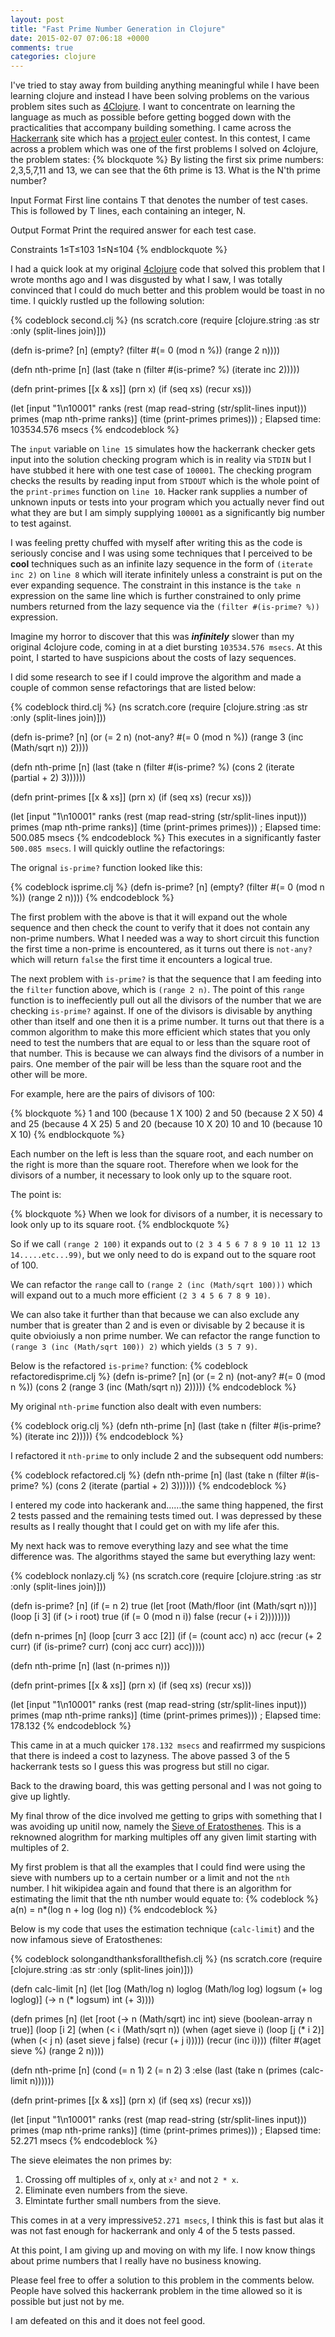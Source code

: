 ```yaml
---
layout: post
title: "Fast Prime Number Generation in Clojure"
date: 2015-02-07 07:06:18 +0000
comments: true
categories: clojure
---
```

I've tried to stay away from building anything meaningful while I have been learning clojure and instead I have been solving problems on the various problem sites such as <a href="http://www.4clojure.com/" target="_blank">4Clojure</a>.  I want to concentrate on learning the language as much as possible before getting bogged down with the practicalities that accompany building something.  I came across the <a href="https://www.hackerrank.com" target="_blank">Hackerrank</a> site which has a <a href="https://projecteuler.net/" target="_blank">project euler</a> contest.  In this contest, I came across a problem which was one of the first problems I solved on 4clojure, the problem states:
{% blockquote %}
By listing the first six prime numbers: 2,3,5,7,11 and 13, we can see that the 6th prime is 13. 
What is the N'th prime number?

Input Format 
First line contains T that denotes the number of test cases. This is followed by T lines, each containing an integer, N.

Output Format 
Print the required answer for each test case.

Constraints 
1≤T≤103 
1≤N≤104
{% endblockquote %}

I had a quick look at my original <a href="www.4clojure.com" target="_blank">4clojure</a> code that solved this problem that I wrote months ago and I was disgusted by what I saw, I was totally convinced that I could do much better and this problem would be toast in no time.  I quickly rustled up the following solution:

{% codeblock second.clj %}
(ns scratch.core
  (require [clojure.string :as str :only (split-lines join)]))

(defn is-prime? [n]
  (empty? (filter #(= 0 (mod n  %)) (range 2 n))))

(defn nth-prime [n]
  (last (take n (filter #(is-prime? %) (iterate inc 2)))))

(defn print-primes [[x & xs]]
  (prn x)
  (if (seq xs)
    (recur xs)))

(let [input "1\n10001"
      ranks (rest (map read-string (str/split-lines input)))
      primes (map nth-prime ranks)]
  (time (print-primes primes))) ; Elapsed time: 103534.576 msecs
  {% endcodeblock %}


The ```input``` variable on ```line 15``` simulates how the hackerrank checker gets input into the solution checking program which is in reality via ```STDIN``` but I have stubbed it here with one test case of ```100001```.  The checking program checks the results by reading input from ```STDOUT``` which is the whole point of the ```print-primes``` function on ```line 10```.  Hacker rank supplies a number of unknown inputs or tests into your program which you actually never find out what they are but I am simply supplying ```100001``` as a significantly big number to test against.

I was feeling pretty chuffed with myself after writing this as the code is seriously concise and I was using some techniques that I perceived to be **cool** techniques such as an infinite lazy sequence in the form of ```(iterate inc 2)``` on ```line 8``` which will iterate infinitely unless a constraint is put on the ever expanding sequence.  The constraint in this instance is the ```take n``` expression on the same line which is further constrained to only  prime numbers returned from the lazy sequence via the ```(filter #(is-prime? %))``` expression.

Imagine my horror to discover that this was ***infinitely*** slower than my original 4clojure code, coming in at a diet bursting ```103534.576 msecs```.  At this point, I started to have suspicions about the costs of lazy sequences.

I did some research to see if I could improve the algorithm and made a couple of common sense refactorings that are listed below:

{% codeblock third.clj %}
(ns scratch.core
  (require [clojure.string :as str :only (split-lines join)]))

(defn is-prime? [n]
  (or (= 2 n)
   (not-any? #(= 0 (mod n %)) (range 3 (inc (Math/sqrt n)) 2))))

(defn nth-prime [n]
  (last (take n (filter #(is-prime? %) (cons 2 (iterate (partial + 2) 3))))))

(defn print-primes [[x & xs]]
  (prn x)
  (if (seq xs)
    (recur xs)))

(let [input "1\n10001"
      ranks (rest (map read-string (str/split-lines input)))
      primes (map nth-prime ranks)]
(time (print-primes primes))) ; Elapsed time: 500.085 msecs
{% endcodeblock %}
This executes in a significantly faster ```500.085 msecs```.  I will quickly outline the refactorings:

The orignal ```is-prime?``` function looked like this:

{% codeblock isprime.clj %}
(defn is-prime? [n]
    (empty? (filter #(= 0 (mod n  %)) (range 2 n))))
{% endcodeblock %}

The first problem with the above is that it will expand out the whole sequence and then check the count to verify that it does not contain any non-prime numbers.  What I needed was a way to short circuit this function the first time a non-prime is encountered, as it turns out there is ```not-any?``` which will return ```false``` the first time it encounters a logical true.

The next problem with ```is-prime?``` is that the sequence that I am feeding into the ```filter``` function above, which is ```(range 2 n)```.  The point of this ```range``` function is to ineffeciently pull out all the divisors of the number that we are checking ```is-prime?``` against.  If one of the divisors is divisable by anything other than itself and one then it is a prime number.  It turns out that there is a common algorithm to make this more efficient which states that you only need to test the numbers that are equal to or less than the square root of that number.  This is because we can always find the divisors of a number in pairs.  One member of the pair will be less than the square root and the other will be more.

For example, here are the pairs of divisors of 100:

{% blockquote %}
    1 and 100 (because 1 X 100)
    2 and 50  (because 2 X 50)
    4 and 25  (because 4 X 25)
    5 and 20  (because 10 X 20)
    10 and 10 (because 10 X 10)
{% endblockquote %}

Each number on the left is less than the square root, and each number on the right is more than the square root.  Therefore when we look for the divisors of a number, it necessary to look only up to the square root.

The point is:

{% blockquote %}
When we look for divisors of a number,
it is necessary to look only up to its square root.
{% endblockquote %}

So if we call ```(range 2 100)``` it expands out to ```(2 3 4 5 6 7 8 9 10 11 12 13 14.....etc...99)```, but we only need to do is expand out to the square root of 100.

We can refactor the ```range``` call to ```(range 2 (inc (Math/sqrt 100)))``` which will expand out to a much more efficient ```(2 3 4 5 6 7 8 9 10)```.

We can also take it further than that because we can also exclude any number that is greater than 2 and is even or divisable by 2 because it is quite obvioiusly a non prime number.  We can refactor the range function to ```(range 3 (inc (Math/sqrt 100)) 2)``` which yields ```(3 5 7 9)```.

Below is the refactored ```is-prime?``` function:
{% codeblock refactoredisprime.clj %}
(defn is-prime? [n]
  (or (= 2 n)
   (not-any? #(= 0 (mod n %)) (cons 2 (range 3 (inc (Math/sqrt n)) 2)))))
{% endcodeblock %}

My original ```nth-prime``` function also dealt with even numbers:

{% codeblock orig.clj %}
(defn nth-prime [n]
  (last (take n (filter #(is-prime? %) (iterate inc 2)))))
{% endcodeblock %}

I refactored it ```nth-prime``` to only include 2 and the subsequent odd numbers:

{% codeblock refactored.clj %}
(defn nth-prime [n]
  (last (take n (filter #(is-prime? %) (cons 2 (iterate (partial + 2) 3))))))
{% endcodeblock %}

I entered my code into hackerank and......the same thing happened, the first 2 tests passed and the remaining tests timed out.  I was depressed by these results as I really thought that I could get on with my life afer this.

My next hack was to remove everything lazy and see what the time difference was.  The algorithms stayed the same but everything lazy went:

{% codeblock nonlazy.clj %}
(ns scratch.core
  (require [clojure.string :as str :only (split-lines join)]))

(defn is-prime? [n]
  (if (= n 2)
    true
    (let [root (Math/floor (int (Math/sqrt n)))]
      (loop [i 3]
        (if (> i root) true
            (if (= 0 (mod n i)) false
                (recur (+ i 2))))))))

(defn n-primes [n]
  (loop [curr 3 acc [2]]
    (if (= (count acc) n)
      acc
      (recur (+ 2 curr) (if (is-prime? curr)
                          (conj acc curr)
                          acc)))))

(defn nth-prime [n]
  (last (n-primes n)))

(defn print-primes [[x & xs]]
  (prn x)
  (if (seq xs)
    (recur xs)))

(let [input "1\n10001"
      ranks (rest (map read-string (str/split-lines input)))
      primes (map nth-prime ranks)]
  (time (print-primes  primes)))  ; Elapsed time: 178.132
{% endcodeblock %}


This came in at a much quicker ```178.132 msecs``` and reafirrmed my suspicions that there is indeed a cost to lazyness. The above passed 3 of the 5 hackerrank tests so I guess this was progress but still no cigar.

Back to the drawing board, this was getting personal and I was not going to give up lightly.

My final throw of the dice involved me getting to grips with something that I was avoiding up unitil now, namely the <a href="http://en.wikipedia.org/wiki/Sieve_of_Eratosthenes" target="_blank">Sieve of Eratosthenes</a>.  This is a reknowned alogrithm for marking multiples off any given limit starting with multiples of 2.

My first problem is that all the examples that I could find were using the sieve with numbers up to a certain number or a limit and not the ```nth``` number.  I hit wikipidea again and found that there is an algorithm for estimating the limit that the nth number would equate to:
{% codeblock %}
a(n) = n*(log n + log (log n))
{% endcodeblock %}

Below is my code that uses the estimation technique (```calc-limit```) and the now infamous sieve of Eratosthenes:

{% codeblock solongandthanksforallthefish.clj %}
(ns scratch.core
  (require [clojure.string :as str :only (split-lines join)]))

(defn calc-limit [n]
  (let [log (Math/log n)
        loglog (Math/log log)
        logsum (+ log loglog)]
    (-> n (* logsum) int (+ 3))))

(defn primes [n]
  (let [root (-> n (Math/sqrt) inc int)
        sieve (boolean-array n true)]
    (loop [i 2]
      (when (< i (Math/sqrt n))
        (when (aget sieve i)
          (loop [j (* i 2)]
            (when (< j n)
              (aset sieve j false)
              (recur (+ j i)))))
        (recur (inc i))))
    (filter #(aget sieve %) (range 2 n))))

(defn nth-prime [n]
  (cond
    (= n 1) 2
    (= n 2) 3
    :else (last (take n (primes (calc-limit n))))))

(defn print-primes [[x & xs]]
  (prn x)
  (if (seq xs)
    (recur xs)))

(let [input "1\n10001"
      ranks (rest (map read-string (str/split-lines input)))
      primes (map nth-prime ranks)]
  (time (print-primes  primes)))  ; Elapsed time: 52.271 msecs
{% endcodeblock %}

The sieve eleimates the non primes by:

1.  Crossing off multiples of ```x```, only at ```x²``` and not ```2 * x```.
2.  Eliminate even numbers from the sieve.
3.  Elmintate further small numbers from the sieve.

This comes in at a very impressive```52.271 msecs```, I think this is fast but alas it was not fast enough for hackerrank and only 4 of the 5 tests passed.

At this point, I am giving up and moving on with my life.  I now know things about prime numbers that I really have no business knowing.

Please feel free to offer a solution to this problem in the comments below.  People have solved this hackerrank problem in the time allowed so it is possible but just not by me.

I am defeated on this and it does not feel good.
